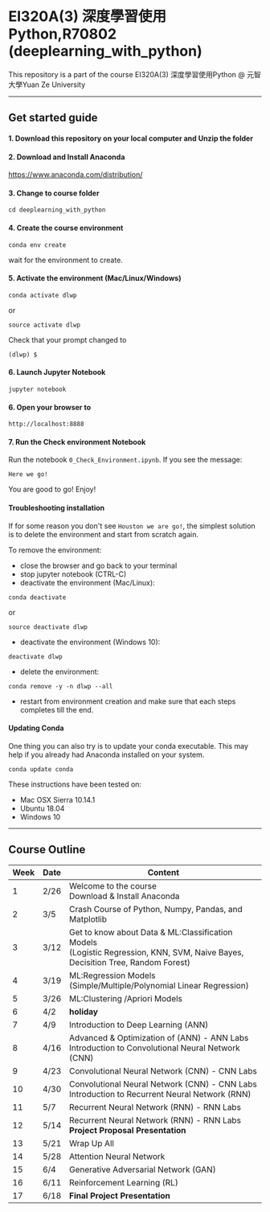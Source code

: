 # EI320A(3) 深度學習使用Python,R70802 (deeplearning_with_python)
This repository is a part of the course EI320A(3) 深度學習使用Python @ 
元智大學Yuan Ze University 

------

## Get started guide

#### 1. Download this repository on your local computer and Unzip the folder

#### 2. Download and Install Anaconda 

https://www.anaconda.com/distribution/

#### 3. Change to course folder

```
cd deeplearning_with_python
```

#### 4. Create the course environment

```
conda env create
```

wait for the environment to create.

#### 5. Activate the environment (Mac/Linux/Windows)
```
conda activate dlwp
```
or
```
source activate dlwp
```

Check that your prompt changed to

```
(dlwp) $
```

#### 6. Launch Jupyter Notebook

```
jupyter notebook
```

#### 6. Open your browser to

```
http://localhost:8888
```
#### 7. Run the Check environment Notebook

Run the notebook `0_Check_Environment.ipynb`. If you see the message:

    Here we go!

You are good to go! Enjoy!

#### Troubleshooting installation
If for some reason you don't see `Houston we are go!`, the simplest solution is to delete the environment and start from scratch again.

To remove the environment:

- close the browser and go back to your terminal
- stop jupyter notebook (CTRL-C)
- deactivate the environment (Mac/Linux):

```
conda deactivate
```
or
```
source deactivate dlwp
```

- deactivate the environment (Windows 10):

```
deactivate dlwp
```

- delete the environment:

```
conda remove -y -n dlwp --all
```

- restart from environment creation and make sure that each steps completes till the end.

#### Updating Conda

One thing you can also try is to update your conda executable. This may help if you already had Anaconda installed on your system.

```
conda update conda
```

These instructions have been tested on:

- Mac OSX Sierra 10.14.1
- Ubuntu 18.04
- Windows 10


------

## Course Outline

| Week | Date | Content |
| --- | --- | --- |
| 1| 2/26 | Welcome to the course <br /> Download & Install Anaconda |
| 2 | 3/5 | Crash Course of Python, Numpy, Pandas, and Matplotlib |
| 3 | 3/12 | Get to know about Data & ML:Classification Models <br /> (Logistic Regression, KNN, SVM, Naive Bayes, Decisition Tree, Random Forest) |
| 4 | 3/19 | ML:Regression Models <br /> (Simple/Multiple/Polynomial Linear Regression)  |
| 5 | 3/26 | ML:Clustering /Apriori Models |
| 6 | 4/2 | **holiday** |
| 7 | 4/9 | Introduction to Deep Learning (ANN) |
| 8 | 4/16 | Advanced & Optimization of (ANN) - ANN Labs <br /> Introduction to Convolutional Neural Network (CNN) |
| 9 | 4/23 | Convolutional Neural Network (CNN) - CNN Labs |
| 10 | 4/30 | Convolutional Neural Network (CNN) - CNN Labs <br /> Introduction to Recurrent Neural Network (RNN) |
| 11 | 5/7 | Recurrent Neural Network (RNN) - RNN Labs <br /> |
| 12 | 5/14 | Recurrent Neural Network (RNN) - RNN Labs <br /> **Project Proposal Presentation** |
| 13 | 5/21 | Wrap Up All |
| 14 | 5/28 | Attention Neural Network |
| 15 | 6/4 | Generative Adversarial Network (GAN) |
| 16 | 6/11 | Reinforcement Learning (RL) |
| 17 | 6/18 | **Final Project Presentation** |

